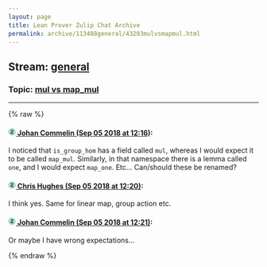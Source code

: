 ```yaml
---
layout: page
title: Lean Prover Zulip Chat Archive 
permalink: archive/113488general/43203mulvsmapmul.html
---
```


## Stream: [general](index.html)
### Topic: [mul vs map_mul](43203mulvsmapmul.html)

---


{% raw %}
#### [![Click to go to Zulip](../../assets/img/zulip2.png) Johan Commelin (Sep 05 2018 at 12:16)](https://leanprover.zulipchat.com/#narrow/stream/113488-general/topic/mul%20vs%20map_mul/near/133366536):
I noticed that `is_group_hom` has a field called `mul`, whereas I would expect it to be called `map_mul`. Similarly, in that namespace there is a lemma called `one`, and I would expect `map_one`. Etc...
Can/should these be renamed?

#### [![Click to go to Zulip](../../assets/img/zulip2.png) Chris Hughes (Sep 05 2018 at 12:20)](https://leanprover.zulipchat.com/#narrow/stream/113488-general/topic/mul%20vs%20map_mul/near/133366679):
I think yes. Same for linear map, group action etc.

#### [![Click to go to Zulip](../../assets/img/zulip2.png) Johan Commelin (Sep 05 2018 at 12:21)](https://leanprover.zulipchat.com/#narrow/stream/113488-general/topic/mul%20vs%20map_mul/near/133366690):
Or maybe I have wrong expectations...


{% endraw %}
